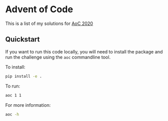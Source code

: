 # Advent of Code
This is a list of my solutions for
[AoC 2020](https://adventofcode.com/2020/)

## Quickstart

If you want to run this code locally, you will need to install the package and run the challenge using the `aoc` commandline tool.

To install:
```bash
pip install -e .
```

To run:
```bash
aoc 1 1
```

For more information:
```bash
aoc -h
```
